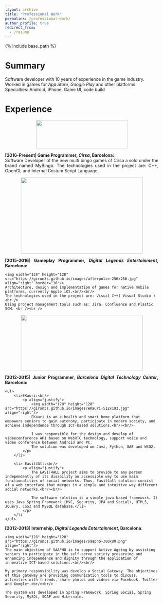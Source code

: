 ```yaml
---
layout: archive
title: "Professional Work"
permalink: /professional-work/
author_profile: true
redirect_from:
  - /resume
---
```


{% include base_path %}



Summary
======
Software developer with 10 years of experience in the game industry. Worked in games for _App Store_,
_Google Play_ and other platforms.
Specialties: Android, iPhone, Game UI, code build

Experience
======

<p align="center">
	<a href="https://www.cirsa.com/">
	<img width="300" height="93" src="https://giron3s.github.io/images/cirsa-300x93.jpg" />
	</a>
</p>

<p align="justify">
<b> [2016-Present] Game Programmer, <i>Cirsa</i>, Barcelona: </b> <br />
Software Developer of the new multi bingo games of Cirsa a sold under the brand named MyBingo. 
The technologies used in the project are: C++, OpenGL and Internal Costum Script Language. 
</p>

<p align="center">
	<a href="http://www.digital-legends.com">
	<img width="400" height="250" src="https://giron3s.github.io/images/dle-400x250.png" />
	</a>
</p>

<p align="justify">
	<b> [2015-2016] Gameplay Programmer, <i>Digital Legends Entertainment</i>, Barcelona: </b> <br />

	<img width="128" height="128" src="https://giron3s.github.io/images/afterpulse-256x256.jpg" align="right" border="10"/>
	Architecture, design and implementation of games for native mobile platforms, currently Apple iOS.<br/><br/>
	The technologies used in the project are: Visual C++( Visual Studio ) <br />
	Using project management tools such as: Jira, Confluence and Plastic SCM. <br /><br />
</p>


<p align="center">
	<a href="http://www.bcndigital.org/">
	<img width="400" height="182" src="https://giron3s.github.io/images/bdigital-512x233.jpg" />
	</a>
</p>


<p align="justify">
	<b> [2012-2015] Junior Programmer, <i>Barcelona Digital Technology Center</i>, Barcelona: </b> <br />

	<ul>
		<li>EKauri:<br/>
			<p align="justify">
				<img width="128" height="128" src="https://giron3s.github.io/images/eKauri-512x193.jpg" align="right"/>
				EKauri is an e-health and smart home platform that empowers seniors to gain autonomy, participate in modern society, and achieve independence through ICT-based solutions.<br/><br/>

				I was responsible for the design and develop of videoconference API based on WebRTC technology, support voice and video conference between Android and PC. 
				The solution was developed on Java, Python, GAE and WSO2.
			</p>
		</li>

		<li> Easit4All:<br/>
			<p align="justify">
				The EASIT4ALL project aims to provide to any person independently of its disability an accessible way to use main functionalities of social networks. Thus, Easit4all solution consist of a web interface that merges in a simple and intuitive way different social networks.<br/><br/>

				The software solution is a simple java based framework. It uses Java Spring Framework (MVC, Security, JPA and Social), HTML5, JQuery, CSS3 and MySQL database.</li>
			</p>
		</li
	</ul>  
</p>


<p align="justify">
	<b> [2012-2013] Internship, <i>Digital Legends Entertainment</i>, Barcelona: </b> <br/>

	<img width="128" height="128" src="https://giron3s.github.io/images/saapho-300x80.png" align="right"/>
	The main objective of SAAPHO is to support Active Ageing by assisting seniors to participate in the self-serve society preserving and enhancing independence and dignity through the application of innovative ICT-based solutions.<br/><br/>

	My primary responsibility was develop a Social Gateway. The objectives of this gateway are providing communication tools to discuss, activities with friends, share photos and videos via Facebook, Twitter and Google+.<br/><br/>
	
	The system was developed in Spring Framework, Spring Social, Spring Security, MySQL, SOAP and Hibernate. 
</p>
